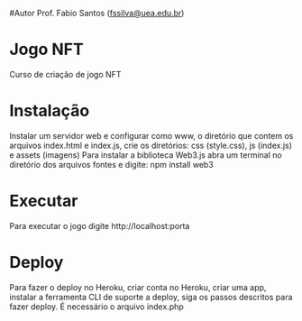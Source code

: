 #Autor
Prof. Fabio Santos (fssilva@uea.edu.br)
# Jogo NFT
Curso de criação de jogo NFT

# Instalação
Instalar um servidor web e configurar como www, o diretório que contem os arquivos index.html e index.js, crie os diretórios: css (style.css), js (index.js) e assets (imagens)
Para instalar a biblioteca Web3.js abra um terminal no diretório dos arquivos fontes e digite: npm install web3
# Executar
Para executar o jogo digite http://localhost:porta

# Deploy
Para fazer o deploy no Heroku, criar conta no Heroku, criar uma app, instalar a ferramenta CLI de suporte a deploy, siga os passos descritos para fazer deploy. É necessário o arquivo index.php 
